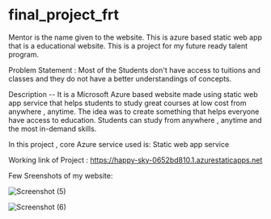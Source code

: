 # final_project_frt
Mentor is the name given to the website. 
This is azure based static web app that is a educational website. This is a project for my future ready talent program.

Problem Statement : Most of the Students don't have access to tuitions and classes and they do not have a better understandings of concepts.

Description -- It is a Microsoft Azure based website made  using static web app service that helps students to study great courses at low cost from anywhere , anytime. The idea was to create something that helps everyone have access to education. Students can study from anywhere , anytime and the most in-demand skills.

In this project , core Azure service used is:
 Static web app service
 
 Working link of Project :
 https://happy-sky-0652bd810.1.azurestaticapps.net

Few Sreenshots of my website:

![Screenshot (5)](https://user-images.githubusercontent.com/104738928/182039114-443f91d1-d586-47f1-904b-eecb215f5f04.png)

![Screenshot (6)](https://user-images.githubusercontent.com/104738928/182039091-048ad5ce-0fc4-4e5c-9548-17ee70a42148.png)
